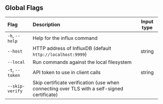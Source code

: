 ## Global Flags

| Flag            | Description                                                                                 | Input type |
|:----------------|:--------------------------------------------------------------------------------------------|:----------:|
| `-h`, `--help`  | Help for the influx command                                                                 |            |
| `--host`        | HTTP address of InfluxDB (default `http://localhost:9999`)                                  | string     |
| `--local`       | Run commands against the local filesystem                                                   |            |
| `-t`, `--token` | API token to use in client calls                                                            | string     |
| `--skip-verify` | Skip certificate verification (use when connecting over TLS with a self-signed certificate) |            |
